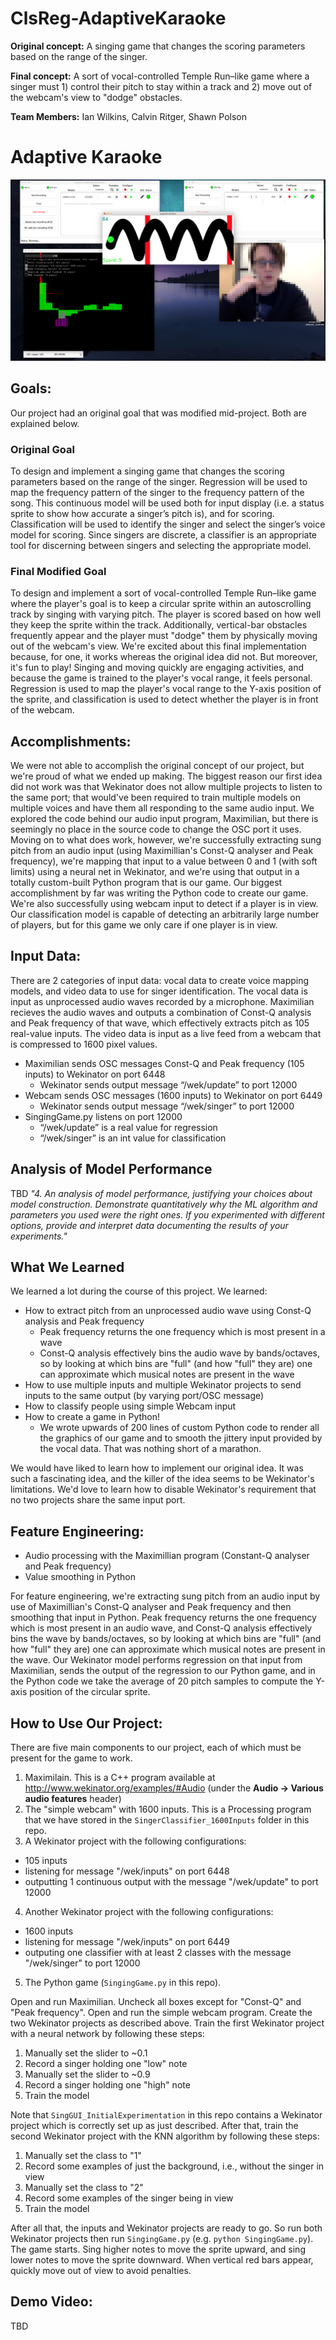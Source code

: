 # ClsReg-AdaptiveKaraoke
**Original concept:** A singing game that changes the scoring parameters based on the range of the singer.

**Final concept:** A sort of vocal-controlled Temple Run–like game where a singer must 1) control their pitch to stay within a track and 2) move out of the webcam's view to "dodge" obstacles.

**Team Members:** Ian Wilkins, Calvin Ritger, Shawn Polson

# Adaptive Karaoke
![Screenshot](https://github.com/CUBoulder-2019Sp-IML4HCI/ClsReg-AdaptiveKaraoke/blob/master/Game%20demo%20screenshot.png)

## Goals:
Our project had an original goal that was modified mid-project. Both are explained below.
### Original Goal
To design and implement a singing game that changes the scoring parameters based on the range of the singer. Regression will be used to map the frequency pattern of the singer to the frequency pattern of the song. This continuous model will be used both for input display (i.e. a status sprite to show how accurate a singer’s pitch is), and for scoring. Classification will be used to identify the singer and select the singer’s voice model for scoring. Since singers are discrete, a classifier is an appropriate tool for discerning between singers and selecting the appropriate model.

### Final Modified Goal
To design and implement a sort of vocal-controlled Temple Run–like game where the player's goal is to keep a circular sprite within an autoscrolling track by singing with varying pitch. The player is scored based on how well they keep the sprite within the track. Additionally, vertical-bar obstacles frequently appear and the player must "dodge" them by physically moving out of the webcam's view. We're excited about this final implementation because, for one, it works whereas the original idea did not. But moreover, it's fun to play! Singing and moving quickly are engaging activities, and because the game is trained to the player's vocal range, it feels personal. Regression is used to map the player's vocal range to the Y-axis position of the sprite, and classification is used to detect whether the player is in front of the webcam.

## Accomplishments:
We were not able to accomplish the original concept of our project, but we're proud of what we ended up making. The biggest reason our first idea did not work was that Wekinator does not allow multiple projects to listen to the same port; that would've been required to train multiple models on multiple voices and have them all responding to the same audio input. We explored the code behind our audio input program, Maximilian, but there is seemingly no place in the source code to change the OSC port it uses. Moving on to what does work, however, we're successfully extracting sung pitch from an audio input (using Maximillian's Const-Q analyser and Peak frequency), we're mapping that input to a value between 0 and 1 (with soft limits) using a neural net in Wekinator, and we're using that output in a totally custom-built Python program that is our game. Our biggest accomplishment by far was writing the Python code to create our game. We're also successfully using webcam input to detect if a player is in view. Our classification model is capable of detecting an arbitrarily large number of players, but for this game we only care if one player is in view. 

## Input Data:
There are 2 categories of input data: vocal data to create voice mapping models, and video data to use for singer identification.
The vocal data is input as unprocessed audio waves recorded by a microphone. Maximilian recieves the audio waves and outputs a combination of Const-Q analysis and Peak frequency of that wave, which effectively extracts pitch as 105 real-value inputs. The video data is input as a live feed from a webcam that is compressed to 1600 pixel values.

- Maximilian sends OSC messages Const-Q and Peak frequency (105 inputs) to Wekinator on port 6448
    - Wekinator sends output message “/wek/update” to port 12000
- Webcam sends OSC messages (1600 inputs) to Wekinator on port 6449
    - Wekinator sends output message “/wek/singer” to port 12000
- SingingGame.py listens on port 12000
    - “/wek/update” is a real value for regression
    - “/wek/singer” is an int value for classification

## Analysis of Model Performance
TBD
_"4. An analysis of model performance, justifying your choices about model construction. Demonstrate quantitatively why the ML algorithm and parameters you used were the right ones. If you experimented with different options, provide and interpret data documenting the results of your experiments."_

## What We Learned
We learned a lot during the course of this project. We learned: 
 - How to extract pitch from an unprocessed audio wave using Const-Q analysis and Peak frequency
    - Peak frequency returns the one frequency which is most present in a wave
    - Const-Q analysis effectively bins the audio wave by bands/octaves, so by looking at which bins are "full" (and how "full" they are) one can approximate which musical notes are present in the wave
- How to use multiple inputs and multiple Wekinator projects to send inputs to the same output (by varying port/OSC message)
- How to classify people using simple Webcam input
- How to create a game in Python!
    - We wrote upwards of 200 lines of custom Python code to render all the graphics of our game and to smooth the jittery input provided by the vocal data. That was nothing short of a marathon. 
    
We would have liked to learn how to implement our original idea. It was such a fascinating idea, and the killer of the idea seems to be Wekinator's limitations. We'd love to learn how to disable Wekinator's requirement that no two projects share the same input port. 

## Feature Engineering:
 - Audio processing with the Maximillian program (Constant-Q analyser and Peak frequency)
 - Value smoothing in Python
 
For feature engineering, we're extracting sung pitch from an audio input by use of Maximillian's Const-Q analyser and Peak frequency and then smoothing that input in Python. Peak frequency returns the one frequency which is most present in an audio wave, and Const-Q analysis effectively bins the wave by bands/octaves, so by looking at which bins are "full" (and how "full" they are) one can approximate which musical notes are present in the wave. Our Wekinator model performs regression on that input from Maximilian, sends the output of the regression to our Python game, and in the Python code we take the average of 20 pitch samples to compute the Y-axis position of the circular sprite.

## How to Use Our Project:
There are five main components to our project, each of which must be present for the game to work.
1. Maximilain. This is a C++ program available at http://www.wekinator.org/examples/#Audio (under the **Audio -> Various audio features** header)
2. The "simple webcam" with 1600 inputs. This is a Processing program that we have stored in the `SingerClassifier_1600Inputs` folder in this repo.
3. A Wekinator project with the following configurations:
 - 105 inputs 
 - listening for message "/wek/inputs" on port 6448
 - outputting 1 continuous output with the message "/wek/update" to port 12000
4. Another Wekinator project with the following configurations:
 - 1600 inputs
 - listening for message "/wek/inputs" on port 6449
 - outputing one classifier with at least 2 classes with the message "/wek/singer" to port 12000
5. The Python game (`SingingGame.py` in this repo).

Open and run Maximilian. Uncheck all boxes except for "Const-Q" and "Peak frequency". Open and run the simple webcam program. Create the two Wekinator projects as described above. Train the first Wekinator project with a neural network by following these steps:
 1. Manually set the slider to ~0.1
 2. Record a singer holding one "low" note
 3. Manually set the slider to ~0.9
 4. Record a singer holding one "high" note
 5. Train the model
 
Note that `SingGUI_InitialExperimentation` in this repo contains a Wekinator project which is correctly set up as just described. After that, train the second Wekinator project with the KNN algorithm by following these steps:
 1. Manually set the class to "1"
 2. Record some examples of just the background, i.e., without the singer in view
 3. Manually set the class to "2"
 4. Record some examples of the singer being in view
 5. Train the model
 
After all that, the inputs and Wekinator projects are ready to go. So run both Wekinator projects then run `SingingGame.py` (e.g. `python SingingGame.py`). The game starts. 
Sing higher notes to move the sprite upward, and sing lower notes to move the sprite downward. When vertical red bars appear, quickly move out of view to avoid penalties. 

## Demo Video:
TBD
      
